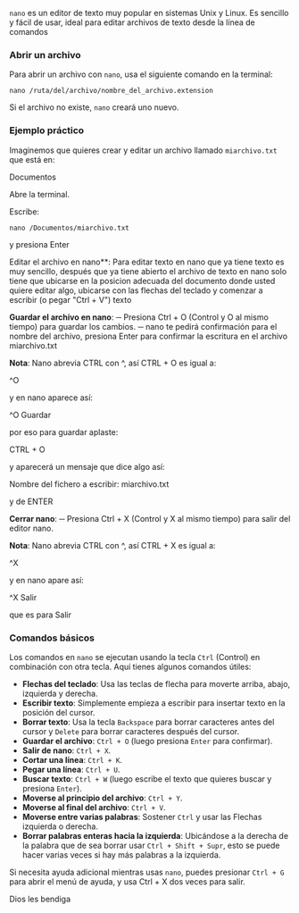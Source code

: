 `nano` es un editor de texto muy popular en sistemas Unix y Linux. Es sencillo y fácil de usar, ideal para editar archivos de texto desde la línea de comandos

### Abrir un archivo

Para abrir un archivo con `nano`, usa el siguiente comando en la terminal:

```
nano /ruta/del/archivo/nombre_del_archivo.extension
```

Si el archivo no existe, `nano` creará uno nuevo.

### Ejemplo práctico

Imaginemos que quieres crear y editar un archivo llamado `miarchivo.txt` que está en:

Documentos

Abre la terminal.

Escribe:

```
nano /Documentos/miarchivo.txt
```

y presiona Enter

Editar el archivo en nano**: Para editar texto en nano que ya tiene texto es muy sencillo, después que ya tiene abierto el archivo de texto en nano solo tiene que ubicarse en la posicion adecuada del documento donde usted quiere editar algo, ubicarse con las flechas del teclado y comenzar a escribir (o pegar "Ctrl + V") texto

**Guardar el archivo en nano**:
─ Presiona Ctrl + O (Control y O al mismo tiempo) para guardar los cambios. ─ nano te pedirá confirmación para el nombre del archivo, presiona Enter para confirmar la escritura en el archivo miarchivo.txt

**Nota**: Nano abrevia CTRL con ^, así CTRL + O es igual a:

^O

y en nano aparece así:

^O Guardar

por eso para guardar aplaste:

CTRL + O

y aparecerá un mensaje que dice algo así:

Nombre del fichero a escribir: miarchivo.txt

y de ENTER

**Cerrar nano**:
─ Presiona Ctrl + X (Control y X al mismo tiempo) para salir del editor nano.

**Nota**: Nano abrevia CTRL con ^, así CTRL + X es igual a:

^X

y en nano apare así:

^X Salir

que es para Salir

### Comandos básicos

Los comandos en `nano` se ejecutan usando la tecla `Ctrl` (Control) en combinación con otra tecla. Aquí tienes algunos comandos útiles:

- **Flechas del teclado**: Usa las teclas de flecha para moverte arriba, abajo, izquierda y derecha.
- **Escribir texto**: Simplemente empieza a escribir para insertar texto en la posición del cursor.
- **Borrar texto**: Usa la tecla `Backspace` para borrar caracteres antes del cursor y `Delete` para borrar caracteres después del cursor.
- **Guardar el archivo**: `Ctrl + O` (luego presiona `Enter` para confirmar).
- **Salir de nano**: `Ctrl + X`.
- **Cortar una línea**: `Ctrl + K`.
- **Pegar una línea**: `Ctrl + U`.
- **Buscar texto**: `Ctrl + W` (luego escribe el texto que quieres buscar y presiona `Enter`).
- **Moverse al principio del archivo**: `Ctrl + Y`.
- **Moverse al final del archivo**: `Ctrl + V`.
- **Moverse entre varias palabras**: Sostener `Ctrl` y usar las Flechas izquierda o derecha.
- **Borrar palabras enteras hacia la izquierda**: Ubicándose a la derecha de la palabra que de sea borrar usar `Ctrl + Shift + Supr`, esto se puede hacer varias veces si hay más palabras a la izquierda.

Si necesita ayuda adicional mientras usas `nano`, puedes presionar `Ctrl + G` para abrir el menú de ayuda, y usa Ctrl + X dos veces para salir.

Dios les bendiga